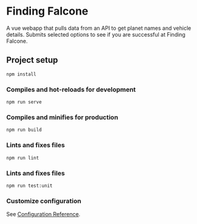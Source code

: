 # Finding Falcone
A vue webapp that pulls data from an API to get planet names and vehicle details. Submits selected options to see if you are successful at Finding Falcone.

## Project setup
```
npm install
```

### Compiles and hot-reloads for development
```
npm run serve
```

### Compiles and minifies for production
```
npm run build
```

### Lints and fixes files
```
npm run lint
```

### Lints and fixes files
```
npm run test:unit
```

### Customize configuration
See [Configuration Reference](https://cli.vuejs.org/config/).
